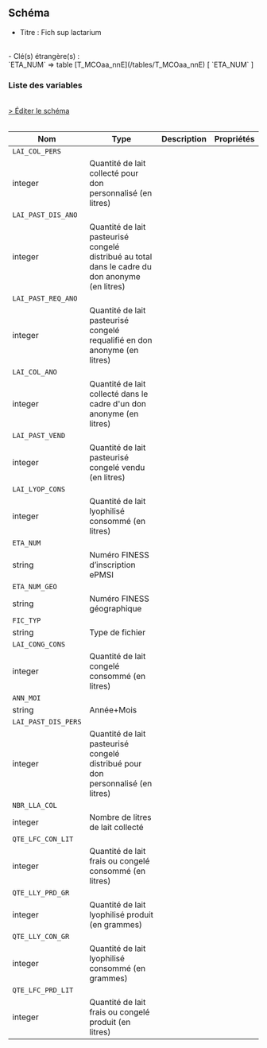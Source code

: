 ## Schéma

- Titre : Fich sup lactarium
<br />
- Clé(s) étrangère(s) : <br />
`ETA_NUM` => table [T_MCOaa_nnE](/tables/T_MCOaa_nnE) [ `ETA_NUM` ]<br />

### Liste des variables
<br />
<div>
    <a href="https://gitlab.com/healthdatahub/schema-snds/edit/master/schemas/PMSI/PMSI%20MCO/T_MCOaa_nnSUP_LACT.json"  
    arget="_blank" rel="noopener noreferrer">> Éditer le schéma</a>
    <OutboundLink />
</div>
<br />

Nom|Type|Description|Propriétés
-|-|-|-
`LAI_COL_PERS`|
integer|Quantité de lait collecté pour don personnalisé (en litres)||
`LAI_PAST_DIS_ANO`|
integer|Quantité de lait pasteurisé congelé distribué au total dans le cadre du don anonyme (en litres)||
`LAI_PAST_REQ_ANO`|
integer|Quantité de lait pasteurisé congelé requalifié en don anonyme (en litres)||
`LAI_COL_ANO`|
integer|Quantité de lait collecté dans le cadre d&#x27;un don anonyme (en litres)||
`LAI_PAST_VEND`|
integer|Quantité de lait pasteurisé congelé vendu (en litres)||
`LAI_LYOP_CONS`|
integer|Quantité de lait lyophilisé consommé (en litres)||
`ETA_NUM`|
string|Numéro FINESS d’inscription ePMSI||
`ETA_NUM_GEO`|
string|Numéro FINESS géographique||
`FIC_TYP`|
string|Type de fichier||
`LAI_CONG_CONS`|
integer|Quantité de lait congelé consommé (en litres)||
`ANN_MOI`|
string|Année+Mois||
`LAI_PAST_DIS_PERS`|
integer|Quantité de lait pasteurisé congelé distribué pour don personnalisé (en litres)||
`NBR_LLA_COL`|
integer|Nombre de litres de lait collecté||
`QTE_LFC_CON_LIT`|
integer|Quantité de lait frais ou congelé consommé (en litres)||
`QTE_LLY_PRD_GR`|
integer|Quantité de lait lyophilisé produit (en grammes)||
`QTE_LLY_CON_GR`|
integer|Quantité de lait lyophilisé consommé (en grammes)||
`QTE_LFC_PRD_LIT`|
integer|Quantité de lait frais ou congelé produit (en litres)||

